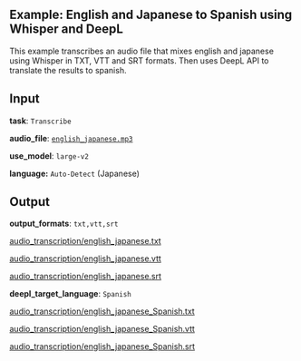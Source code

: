 ## Example: English and Japanese to Spanish using Whisper and DeepL

This example transcribes an audio file that mixes english and japanese using Whisper in TXT, VTT and SRT formats.
Then uses DeepL API to translate the results to spanish.

## Input

**task**: `Transcribe`

**audio_file**: [`english_japanese.mp3`](english_japanese.mp3)

**use_model**: `large-v2`

**language:** `Auto-Detect` (Japanese)

## Output

**output_formats**: `txt,vtt,srt`

[audio_transcription/english_japanese.txt](audio_transcription/english_japanese.txt)

[audio_transcription/english_japanese.vtt](audio_transcription/english_japanese.vtt)

[audio_transcription/english_japanese.srt](audio_transcription/english_japanese.srt)

**deepl_target_language**: `Spanish`

[audio_transcription/english_japanese_Spanish.txt](audio_transcription/english_japanese_Spanish.txt)

[audio_transcription/english_japanese_Spanish.vtt](audio_transcription/english_japanese_Spanish.vtt)

[audio_transcription/english_japanese_Spanish.srt](audio_transcription/english_japanese_Spanish.srt)
